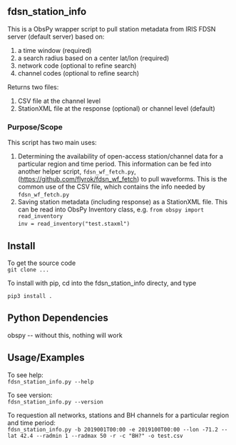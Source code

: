 ## fdsn_station_info ##

This is a ObsPy wrapper script to pull station metadata from IRIS FDSN
server (default server) based on:
1) a time window (required)
2) a search radius based on a center lat/lon (required)
3) network code (optional to refine search)
4) channel codes (optional to refine search)

Returns two files:
1) CSV file at the channel level
2) StationXML file at the response (optional) or channel level (default)

### Purpose/Scope ###

This script has two main uses:
1) Determining the availability of open-access station/channel data
for a particular region and time period. This
information can be fed into another helper script, `fdsn_wf_fetch.py`,
(https://github.com/flyrok/fdsn_wf_fetch) to pull waveforms. This
is the common use of the CSV file, which contains the info needed by
`fdsn_wf_fetch.py`
2) Saving station metadata (including response) as a StationXML file. This
can be read into ObsPy Inventory class, e.g. 
`from obspy import read_inventory`  
`inv = read_inventory("test.staxml")`


## Install ##

To get the source code  
`git clone ...`  

To install with pip, cd into the
fdsn_station_info directy, and type

`pip3 install .`  


## Python Dependencies ##

obspy -- without this, nothing will work

## Usage/Examples ##

To see help:  
`fdsn_station_info.py --help`    

To see version:  
`fdsn_station_info.py --version`    

To requestion all networks, stations and BH channels for
a particular region and time period:  
`fdsn_station_info.py -b 2019001T00:00 -e 2019100T00:00 --lon -71.2 --lat 42.4 --radmin 1 --radmax 50 -r -c "BH?" -o test.csv`    


